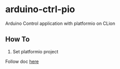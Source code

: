 # arduino-ctrl-pio
Arduino Control application with platformio on CLion


## How To

1. Set platformio project 

Follow doc [here](http://docs.platformio.org/en/latest/ide/clion.html) 

